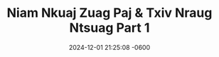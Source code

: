 ---
layout: movie-video-data
date: 2024-12-01 21:25:08 -0600
categories: movie

# Site Attributes
title: "Niam Nkuaj Zuag Paj & Txiv Nraug Ntsuag Part 1"
permalink: "/movie/Niam_Nkuaj_Zuag_Paj_&_Txiv_Nraug_Ntsuag_Part_1"

# Movie Attributes
synopsis: "Niam Nkauj Zuag Paj thiab txiv nraug Ntsuag yog ib zaj dabneeg sib hlub uas peb Hmoob nawvdaws leejtwg los paub. Zaum no Golden Path Entertainment thiab Asian Video muab tig los mus ua ib zaj yeebyam duab video rau ib tsoom Hmoob sawvdaws tau saib. Nyob rau hauv no nej yuav pom muaj sib ntaus tes taw thiab muaj 'special effects' zoo heev uas peb Hmoob tsis tau muaj leejtwg ua tau dua. Yog nej nyiam zaj 'Nuj Nplaib thiab Ntxawm' nej yuav nyiam zaj no heev thiab. Caw nej sawvdaws saib seb Txiv Nraug Ntsuag mus nrog Zaj Txwj Zaj Laug, Niam Nkauj Kub Kaws, thiab huab tais quam ntuj tus tub sib ntsuas zog hwjhuaj seb thaum kawg nws puas tau Niam Nkauj Zuag Paj los ua nws us pojniam."
producer: "Ntxawg Vwj, Muas Lis"
director: "Daus Yaj, Ntxawg Vwj"
writer: ""
video_link: "https://www.youtube.com/embed/vjwS-V62z04?si=QxZYp8W20Hy1zrJZ"
genre: "Folklore"
year: "2002"
release_type: "DVD VHS"
storage: "Center for Hmong Studies"
thumbnail: "/assets/images/movie_thumbnails/Niam Nkauj Zuag Paj & Txiv Nraug Ntsuag Part 1.jpeg"

# Sequels + Parts
base_movie: "Niam Nkauj Zuag Paj & Txiv Nraug Ntsuag Part 1"
total_parts: 3


# Movie Cast
cast:
- "Keeb Yaj"
- "Ntxhoo Lauj"
- "Khais Lauj"
- "Kooj Hawj"
- "Sua Lis"
- "Tswb Yaj"
- "Txais Hawj"
- "Tswj Hwm Hawj"
- "Daus Yaj"
---